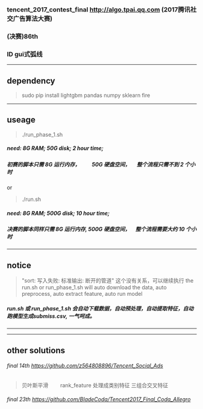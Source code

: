 ### tencent_2017_contest_final    http://algo.tpai.qq.com (2017腾讯社交广告算法大赛) 
### (决赛)86th      
###  ID  gui式弧线  
---------------------------------------------------------------------------------------------



## dependency
> sudo pip install lightgbm  pandas  numpy  sklearn   fire

---------------------------------------------------------------------------------------------


## useage

> ./run_phase_1.sh
##### need:      8G RAM;       50G disk;     2 hour time;
##### 初赛的脚本只需 8G 运行内存，　　  50G 硬盘空间，　 整个流程只需不到 2 个小时


or 


> ./run.sh
##### need:      8G RAM;       500G disk;    10 hour time;
##### 决赛的脚本同样只需 8G 运行内存,       500G 硬盘空间，　整个流程需要大约 10 个小时



---------------------------------------------------------------------------------------------

## notice 
> "sort: 写入失败: 标准输出: 断开的管道"         这个没有关系，可以继续执行
> the run.sh or run_phase_1.sh will auto download the data,  auto preprocess, auto extract feature, auto run model 
##### run.sh 或 run_phase_1.sh 会自动下载数据，自动预处理，自动提取特征，自动跑模型生成submiss.csv, 一气呵成。


---------------------------------------------------------------------------------------------
---------------------------------------------------------------------------------------------

## other solutions    
###### final 14th  https://github.com/z564808896/Tencent_Social_Ads
> 贝叶斯平滑　　
> rank_feature 处理成类别特征
> 三组合交叉特征
###### final 23th  https://github.com/BladeCoda/Tencent2017_Final_Coda_Allegro
